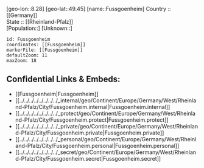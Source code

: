﻿---
location: [49.45,8.28] 
mapzoom: [7,12] 
mapmarker: city 
type: City
tags:
- geo/City


SpocWebEntityId: 30313
isDeleted: false
confidential: public

---
[geo-lon::8.28] 
[geo-lat::49.45] 
[name::Fussgoenheim] 
Country :: [[Germany]]  
State :: [[Rheinland-Pfalz]]  
[Population::] 
[Unknown::] 


```leaflet
id: Fussgoenheim
coordinates: [[Fussgoenheim]] 
markerFile: [[Fussgoenheim]] 
defaultZoom: 11 
maxZoom: 18
```


## Confidential Links & Embeds: 
- [[Fussgoenheim|Fussgoenheim]]  
- [[../../../../../../../../_internal/geo/Continent/Europe/Germany/West/Rheinland-Pfalz/City/Fussgoenheim.internal|Fussgoenheim.internal]] 
- [[../../../../../../../../_protect/geo/Continent/Europe/Germany/West/Rheinland-Pfalz/City/Fussgoenheim.protect|Fussgoenheim.protect]] 
- [[../../../../../../../../_private/geo/Continent/Europe/Germany/West/Rheinland-Pfalz/City/Fussgoenheim.private|Fussgoenheim.private]] 
- [[../../../../../../../../_personal/geo/Continent/Europe/Germany/West/Rheinland-Pfalz/City/Fussgoenheim.personal|Fussgoenheim.personal]] 
- [[../../../../../../../../_secret/geo/Continent/Europe/Germany/West/Rheinland-Pfalz/City/Fussgoenheim.secret|Fussgoenheim.secret]] 
